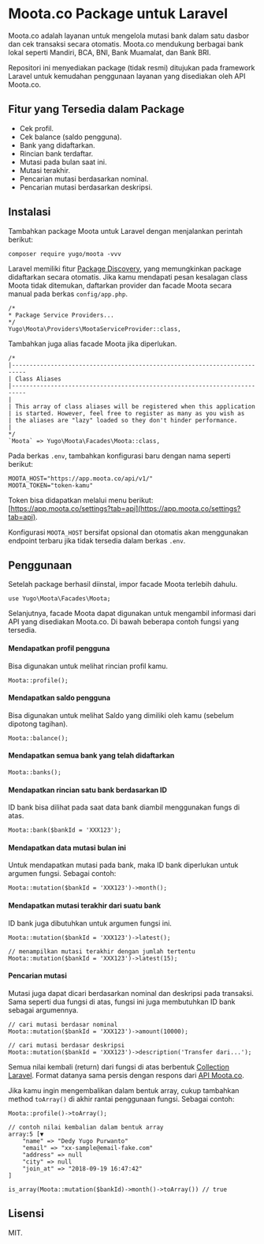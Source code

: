 
# Moota.co Package untuk Laravel
 
Moota.co adalah layanan untuk mengelola mutasi bank dalam satu dasbor dan cek transaksi secara otomatis. Moota.co mendukung berbagai bank lokal seperti Mandiri, BCA, BNI, Bank Muamalat, dan Bank BRI.

Repositori ini menyediakan package (tidak resmi) ditujukan pada framework Laravel untuk kemudahan penggunaan layanan yang disediakan oleh API Moota.co.
 
## Fitur yang Tersedia dalam Package 

- Cek profil.
- Cek balance (saldo pengguna).
- Bank yang didaftarkan.
- Rincian bank terdaftar.
- Mutasi pada bulan saat ini.
- Mutasi terakhir.
- Pencarian mutasi berdasarkan nominal.
- Pencarian mutasi berdasarkan deskripsi.
 
## Instalasi

Tambahkan package Moota untuk Laravel dengan menjalankan perintah berikut:
  
```
composer require yugo/moota -vvv
```

Laravel memiliki fitur [Package Discovery](https://laravel.com/docs/5.7/packages#package-discovery), yang memungkinkan package didaftarkan secara otomatis. Jika kamu mendapati pesan kesalagan class Moota tidak ditemukan, daftarkan provider dan facade Moota secara manual pada berkas `config/app.php`.

```
/*
* Package Service Providers...
*/
Yugo\Moota\Providers\MootaServiceProvider::class,
```

Tambahkan juga alias facade Moota jika diperlukan.

```
/*
|--------------------------------------------------------------------------
| Class Aliases
|--------------------------------------------------------------------------
|
| This array of class aliases will be registered when this application
| is started. However, feel free to register as many as you wish as
| the aliases are "lazy" loaded so they don't hinder performance.
|
*/
`Moota` => Yugo\Moota\Facades\Moota::class,
```
 
Pada berkas `.env`, tambahkan konfigurasi baru dengan nama seperti berikut:  

```
MOOTA_HOST="https://app.moota.co/api/v1/"
MOOTA_TOKEN="token-kamu"
```  

Token bisa didapatkan melalui menu berikut: [https://app.moota.co/settings?tab=api](https://app.moota.co/settings?tab=api).  

Konfigurasi `MOOTA_HOST` bersifat opsional dan otomatis akan menggunakan endpoint terbaru jika tidak tersedia dalam berkas `.env`.  

## Penggunaan  

Setelah package berhasil diinstal, impor facade Moota terlebih dahulu.  

```
use Yugo\Moota\Facades\Moota;
```  

Selanjutnya, facade Moota dapat digunakan untuk mengambil informasi dari API yang disediakan Moota.co. Di bawah beberapa contoh fungsi yang tersedia.  

#### Mendapatkan profil pengguna

Bisa digunakan untuk melihat rincian profil kamu.

```
Moota::profile();
```  

#### Mendapatkan saldo pengguna

Bisa digunakan untuk melihat Saldo yang dimiliki oleh kamu (sebelum dipotong tagihan).

```
Moota::balance();
```  

#### Mendapatkan semua bank yang telah didaftarkan

```
Moota::banks();
```  

#### Mendapatkan rincian satu bank berdasarkan ID
ID bank bisa dilihat pada saat data bank diambil menggunakan fungs di atas.  

```
Moota::bank($bankId = 'XXX123');
```  

#### Mendapatkan data mutasi bulan ini

Untuk mendapatkan mutasi pada bank, maka ID bank diperlukan untuk argumen fungsi. Sebagai contoh:  

```
Moota::mutation($bankId = 'XXX123')->month();
```  

#### Mendapatkan mutasi terakhir dari suatu bank

ID bank juga dibutuhkan untuk argumen fungsi ini. 

```
Moota::mutation($bankId = 'XXX123')->latest();
  
// menampilkan mutasi terakhir dengan jumlah tertentu
Moota::mutation($bankId = 'XXX123')->latest(15);
```  

#### Pencarian mutasi

Mutasi juga dapat dicari berdasarkan nominal dan deskripsi pada transaksi. Sama seperti dua fungsi di atas, fungsi ini juga membutuhkan ID bank sebagai argumennya.  

```
// cari mutasi berdasar nominal
Moota::mutation($bankId = 'XXX123')->amount(10000);  

// cari mutasi berdasar deskripsi
Moota::mutation($bankId = 'XXX123')->description('Transfer dari...');
```  

Semua nilai kembali (return) dari fungsi di atas berbentuk [Collection Laravel](https://laravel.com/docs/5.7/collections). Format datanya sama persis dengan respons dari [API Moota.co](https://app.moota.co/developer/docs).

Jika kamu ingin mengembalikan dalam bentuk array, cukup tambahkan method `toArray()` di akhir rantai penggunaan fungsi. Sebagai contoh:  

```
Moota::profile()->toArray();  

// contoh nilai kembalian dalam bentuk array
array:5 [▼
    "name" => "Dedy Yugo Purwanto"
    "email" => "xx-sample@email-fake.com"
    "address" => null
    "city" => null
    "join_at" => "2018-09-19 16:47:42"
]

is_array(Moota::mutation($bankId)->month()->toArray()) // true
```
 
## Lisensi  

MIT.
